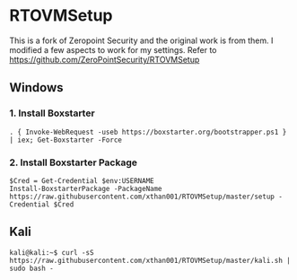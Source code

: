 # RTOVMSetup
This is a fork of Zeropoint Security and the original work is from them. I modified a few aspects to work for my settings. Refer to https://github.com/ZeroPointSecurity/RTOVMSetup
## Windows

### 1. Install Boxstarter
```
. { Invoke-WebRequest -useb https://boxstarter.org/bootstrapper.ps1 } | iex; Get-Boxstarter -Force
```

### 2. Install Boxstarter Package
```
$Cred = Get-Credential $env:USERNAME
Install-BoxstarterPackage -PackageName https://raw.githubusercontent.com/xthan001/RTOVMSetup/master/setup -Credential $Cred
```

## Kali
```
kali@kali:~$ curl -sS https://raw.githubusercontent.com/xthan001/RTOVMSetup/master/kali.sh | sudo bash -
```

